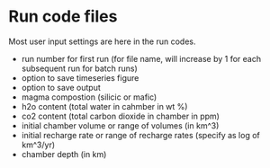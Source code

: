 # Run code files
Most user input settings are here in the run codes. 

- run number for first run (for file name, will increase by 1 for each subsequent run for batch runs) 
- option to save timeseries figure
- option to save output
- magma compostion (silicic or mafic)
- h2o content (total water in cahmber in wt %)
- co2 content (total carbon dioxide in chamber in ppm)
- initial chamber volume or range of volumes (in km^3)
- initial recharge rate or range of recharge rates (specify as log of km^3/yr)
- chamber depth (in km)
